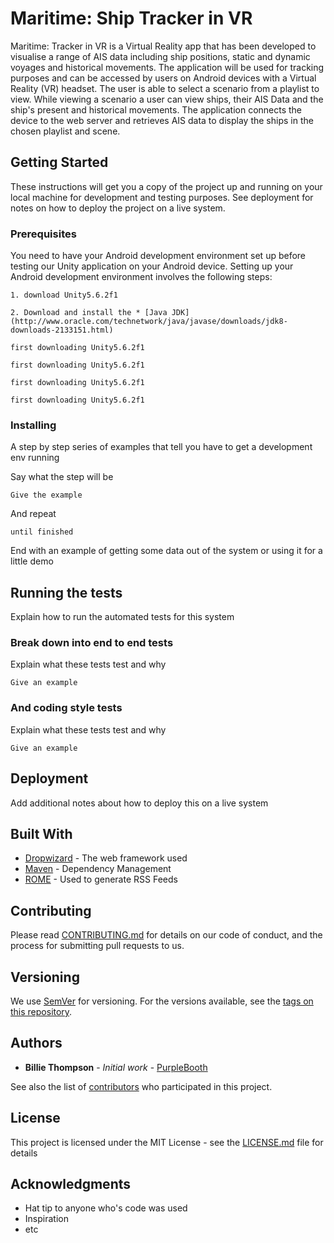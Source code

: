 # Maritime: Ship Tracker in VR

Maritime: Tracker in VR is a Virtual Reality app that has been developed to visualise a range of AIS data including ship positions, static and dynamic voyages and historical movements. The application will be used for tracking purposes and can be accessed by users on Android devices with a Virtual Reality (VR) headset. The user is able to select a scenario from a playlist to view. While viewing a scenario a user can view ships, their AIS Data and the ship's present and historical movements. The application connects the device to the web server and retrieves AIS data to display the ships in the chosen playlist and scene. 

## Getting Started

These instructions will get you a copy of the project up and running on your local machine for development and testing purposes. See deployment for notes on how to deploy the project on a live system.

### Prerequisites

You need to have your Android development environment set up before testing our Unity application on your Android device. Setting up your Android development environment involves the following steps:

```
1. download Unity5.6.2f1
```
```
2. Download and install the * [Java JDK](http://www.oracle.com/technetwork/java/javase/downloads/jdk8-downloads-2133151.html)
```
```
first downloading Unity5.6.2f1
```
```
first downloading Unity5.6.2f1
```
```
first downloading Unity5.6.2f1
```
```
first downloading Unity5.6.2f1
```

### Installing

A step by step series of examples that tell you have to get a development env running

Say what the step will be

```
Give the example
```

And repeat

```
until finished
```

End with an example of getting some data out of the system or using it for a little demo

## Running the tests

Explain how to run the automated tests for this system

### Break down into end to end tests

Explain what these tests test and why

```
Give an example
```

### And coding style tests

Explain what these tests test and why

```
Give an example
```

## Deployment

Add additional notes about how to deploy this on a live system

## Built With

* [Dropwizard](http://www.dropwizard.io/1.0.2/docs/) - The web framework used
* [Maven](https://maven.apache.org/) - Dependency Management
* [ROME](https://rometools.github.io/rome/) - Used to generate RSS Feeds

## Contributing

Please read [CONTRIBUTING.md](https://gist.github.com/PurpleBooth/b24679402957c63ec426) for details on our code of conduct, and the process for submitting pull requests to us.

## Versioning

We use [SemVer](http://semver.org/) for versioning. For the versions available, see the [tags on this repository](https://github.com/your/project/tags).

## Authors

* **Billie Thompson** - *Initial work* - [PurpleBooth](https://github.com/PurpleBooth)

See also the list of [contributors](https://github.com/your/project/contributors) who participated in this project.

## License

This project is licensed under the MIT License - see the [LICENSE.md](LICENSE.md) file for details

## Acknowledgments

* Hat tip to anyone who's code was used
* Inspiration
* etc
